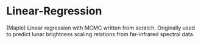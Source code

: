 # Linear-Regression
(Maple) Linear regression with MCMC written from scratch. Originally used to predict lunar brightness scaling relations from far-infrared spectral data.
